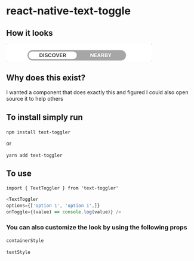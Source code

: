 # react-native-text-toggle

## How it looks
![](example.gif)

## Why does this exist?

I wanted a component that does exactly this and figured I could also open source it to help others

## To install simply run

`npm install text-toggler`

or

`yarn add text-toggler`

## To use

`import { TextToggler } from 'text-toggler'`

```javascript
<TextToggler 
options={['option 1', 'option 1',]} 
onToggle={(value) => console.log(value)} />
```

### You can also customize the look by using the following props

`containerStyle`

`textStyle`